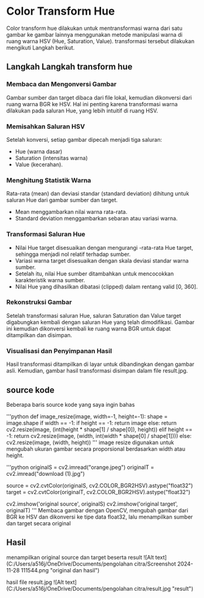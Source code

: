 # Color Transform Hue

Color transform hue dilakukan untuk mentransformasi warna dari satu gambar ke gambar lainnya menggunakan metode manipulasi warna di ruang warna HSV (Hue, Saturation, Value). transformasi tersebut dilakukan mengikuti Langkah berikut.

## Langkah Langkah transform hue

### Membaca dan Mengonversi Gambar
Gambar sumber dan target dibaca dari file lokal, kemudian dikonversi dari ruang warna BGR ke HSV. Hal ini penting karena transformasi warna dilakukan pada saluran Hue, yang lebih intuitif di ruang HSV.

### Memisahkan Saluran HSV
Setelah konversi, setiap gambar dipecah menjadi tiga saluran:
- Hue (warna dasar)
- Saturation (intensitas warna)
- Value (kecerahan).

### Menghitung Statistik Warna
Rata-rata (mean) dan deviasi standar (standard deviation) dihitung untuk saluran Hue dari gambar sumber dan target.
- Mean menggambarkan nilai warna rata-rata.
- Standard deviation menggambarkan sebaran atau variasi warna.

### Transformasi Saluran Hue
- Nilai Hue target disesuaikan dengan mengurangi -rata-rata Hue target, sehingga menjadi nol relatif terhadap sumber.
- Variasi warna target disesuaikan dengan skala deviasi standar warna sumber.
- Setelah itu, nilai Hue sumber ditambahkan untuk mencocokkan karakteristik warna sumber.
- Nilai Hue yang dihasilkan dibatasi (clipped) dalam rentang valid [0, 360].

### Rekonstruksi Gambar
Setelah transformasi saluran Hue, saluran Saturation dan Value target digabungkan kembali dengan saluran Hue yang telah dimodifikasi. Gambar ini kemudian dikonversi kembali ke ruang warna BGR untuk dapat ditampilkan dan disimpan.

### Visualisasi dan Penyimpanan Hasil
Hasil transformasi ditampilkan di layar untuk dibandingkan dengan gambar asli. Kemudian, gambar hasil transformasi disimpan dalam file result.jpg.

## source kode
Beberapa baris source kode yang saya ingin bahas

'''python
def image_resize(image, width=-1, height=-1):
    shape = image.shape
    if width == -1:
        if height == -1:
            return image
        else:
            return cv2.resize(image, (int(height * shape[1] / shape[0]), height))
    elif height == -1:
        return cv2.resize(image, (width, int(width * shape[0] / shape[1])))
    else:
        cv2.resize(image, (width, height))
'''
image resize digunakan untuk mengubah ukuran gambar secara proporsional berdasarkan width atau height.

'''python
originalS = cv2.imread("orange.jpeg")
originalT = cv2.imread("download (1).jpg")

source = cv2.cvtColor(originalS, cv2.COLOR_BGR2HSV).astype("float32")
target = cv2.cvtColor(originalT, cv2.COLOR_BGR2HSV).astype("float32")

cv2.imshow('original source', originalS)
cv2.imshow('original target', originalT)
'''
Membaca gambar dengan OpenCV, mengubah gambar dari BGR ke HSV dan dikonversi ke tipe data float32, lalu menampilkan sumber dan target secara original

## Hasil

menampilkan original source dan target beserta result 
![Alt text](C:/Users/a516j/OneDrive/Documents/pengolahan citra/Screenshot 2024-11-28 111544.png "original dan hasil")

hasil file result.jpg
![Alt text](C:/Users/a516j/OneDrive/Documents/pengolahan citra/result.jpg
 "result")